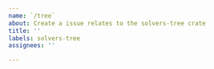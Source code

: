 ```yaml
---
name: `/tree`
about: Create a issue relates to the solvers-tree crate
title: ''
labels: solvers-tree
assignees: ''

---
```




